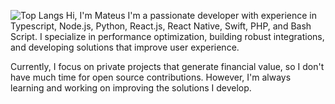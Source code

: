 ![Top Langs](https://github-readme-stats.vercel.app/api/top-langs/?username=mateuspdasilva&layout=compact)
Hi, I'm Mateus
I'm a passionate developer with experience in Typescript, Node.js, Python, React.js, React Native, Swift, PHP, and Bash Script. I specialize in performance optimization, building robust integrations, and developing solutions that improve user experience.

Currently, I focus on private projects that generate financial value, so I don't have much time for open source contributions. However, I'm always learning and working on improving the solutions I develop.
